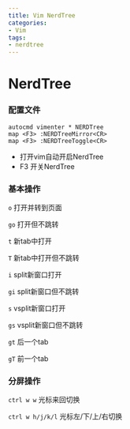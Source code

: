 ```yaml
---
title: Vim NerdTree
categories:
- Vim
tags:
- nerdtree
---
```


# NerdTree

### 配置文件

```
autocmd vimenter * NERDTree
map <F3> :NERDTreeMirror<CR>
map <F3> :NERDTreeToggle<CR>
```

- 打开vim自动开启NerdTree
- F3 开关NerdTree

### 基本操作

`o` 打开并转到页面

`go` 打开但不跳转

`t` 新tab中打开

`T` 新tab中打开但不跳转

`i` split新窗口打开

`gi` split新窗口但不跳转

`s` vsplit新窗口打开

`gs` vsplit新窗口但不跳转

`gt` 后一个tab

`gT` 前一个tab

### 分屏操作

`ctrl w w` 光标来回切换

`ctrl w h/j/k/l` 光标左/下/上/右切换